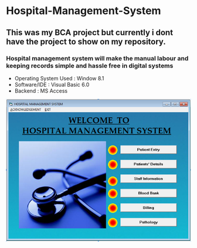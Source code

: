 # Hospital-Management-System

## This was my BCA project but currently i dont have the project to show on my repository.

### Hospital management system will make the manual labour and keeping records simple and hassle free in digital systems

*   Operating System Used : Window 8.1
*   Software/IDE : Visual Basic 6.0
*   Backend : MS Access

![alt text](temp.jpg "Template Image of Software How it Looked")